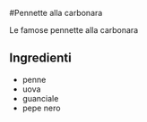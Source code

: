 #Pennette alla carbonara

Le famose pennette alla carbonara

## Ingredienti

* penne
* uova
* guanciale 
* pepe nero
